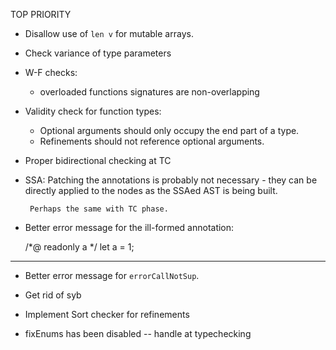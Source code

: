 TOP PRIORITY

- Disallow use of `len v` for mutable arrays.

-  Check variance of type parameters

- W-F checks:
    * overloaded functions signatures are non-overlapping

- Validity check for function types:
    * Optional arguments should only occupy the end part of a type.
    * Refinements should not reference optional arguments.

- Proper bidirectional checking at TC

- SSA: Patching the annotations is probably not necessary - they can be directly
       applied to the nodes as the SSAed AST is being built.

       Perhaps the same with TC phase.

- Better error message for the ill-formed annotation:

    /*@ readonly a */
    let a = 1;

--------------------------------------------------------------------------------

- Better error message for `errorCallNotSup`.

- Get rid of syb

- Implement Sort checker for refinements

- fixEnums has been disabled -- handle at typechecking
